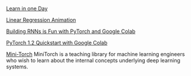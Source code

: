 [Learn in one Day](https://www.youtube.com/watch?v=Z_ikDlimN6A)

[Linear Regression Animation](https://hackernoon.com/visualizing-linear-regression-with-pytorch-9261f49edb09)

[Building RNNs is Fun with PyTorch and Google Colab](https://medium.com/dair-ai/a-simple-neural-network-from-scratch-with-pytorch-and-google-colab-c7f3830618e0)

[PyTorch 1.2 Quickstart with Google Colab](https://medium.com/dair-ai/pytorch-1-2-quickstart-with-google-colab-6690a30c38d)

[Mini-Torch](https://minitorch.github.io/) MiniTorch is a teaching library for machine learning engineers who wish to learn about the internal concepts underlying deep learning systems.
